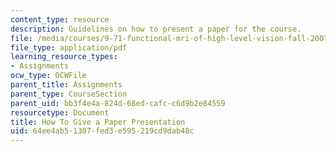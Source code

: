 ```yaml
---
content_type: resource
description: Guidelines on how to present a paper for the course.
file: /media/courses/9-71-functional-mri-of-high-level-vision-fall-2007/64ee4ab51307fed3e595219cd9dab48c_presentingpaper.pdf
file_type: application/pdf
learning_resource_types:
- Assignments
ocw_type: OCWFile
parent_title: Assignments
parent_type: CourseSection
parent_uid: bb3f4e4a-824d-68ed-cafc-c6d9b2e84559
resourcetype: Document
title: How To Give a Paper Presentation
uid: 64ee4ab5-1307-fed3-e595-219cd9dab48c
---
```

